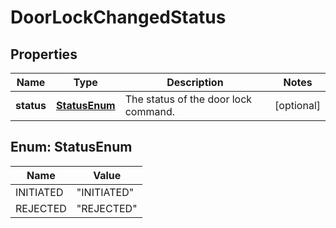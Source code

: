 
# DoorLockChangedStatus

## Properties
Name | Type | Description | Notes
------------ | ------------- | ------------- | -------------
**status** | [**StatusEnum**](#StatusEnum) | The status of the door lock command. |  [optional]


<a name="StatusEnum"></a>
## Enum: StatusEnum
Name | Value
---- | -----
INITIATED | &quot;INITIATED&quot;
REJECTED | &quot;REJECTED&quot;




